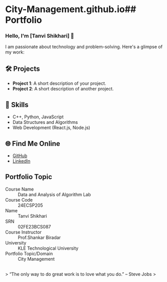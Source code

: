 # City-Management.github.io## Portfolio

### Hello, I'm [Tanvi Shikhari] 👋

I am passionate about technology and problem-solving. Here's a glimpse of my work:

## 🛠️ Projects
- **Project 1**: A short description of your project.
- **Project 2**: A short description of another project.

## 🚀 Skills
- C++, Python, JavaScript
- Data Structures and Algorithms
- Web Development (React.js, Node.js)

## 🌐 Find Me Online
- [GitHub](https://github.com/your-github-username)
- [LinkedIn](https://linkedin.com/in/your-linkedin-profile)

## Portfolio Topic

<dl>
<dt>Course Name</dt>
<dd>Data and Analysis of Algorithm Lab</dd>
<dt>Course Code</dt>
<dd>24ECSP205</dd>
<dt>Name</dt>
<dd>Tanvi Shikhari</dd>
<dt>SRN</dt>
<dd>02FE23BCS087</dd>
<dt>Course Instructor</dt>
<dd>Prof.Shankar Biradar</dd>
<dt>University</dt>
<dd>KLE Technological University</dd>
<dt>Portfolio Topic/Domain</dt>
<dd>City Management</dd>
</dl>

<br> 
> “The only way to do great work is to love what you do.” – Steve Jobs
>
